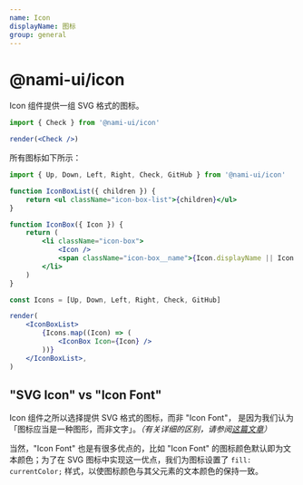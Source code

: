 ```yaml
---
name: Icon
displayName: 图标
group: general
---
```


# @nami-ui/icon

Icon 组件提供一组 SVG 格式的图标。

```jsx
import { Check } from '@nami-ui/icon'

render(<Check />)
```

所有图标如下所示：

```jsx
import { Up, Down, Left, Right, Check, GitHub } from '@nami-ui/icon'

function IconBoxList({ children }) {
    return <ul className="icon-box-list">{children}</ul>
}

function IconBox({ Icon }) {
    return (
        <li className="icon-box">
            <Icon />
            <span className="icon-box__name">{Icon.displayName || Icon.name}</span>
        </li>
    )
}

const Icons = [Up, Down, Left, Right, Check, GitHub]

render(
    <IconBoxList>
        {Icons.map((Icon) => (
            <IconBox Icon={Icon} />
        ))}
    </IconBoxList>,
)
```

## "SVG Icon" vs "Icon Font"

Icon 组件之所以选择提供 SVG 格式的图标，而非 "Icon Font"，
是因为我们认为「图标应当是一种图形，而非文字」。_（有关详细的区别，请参阅[这篇文章](https://css-tricks.com/icon-fonts-vs-svg/)）_

当然，"Icon Font" 也是有很多优点的，比如 "Icon Font" 的图标颜色默认即为文本颜色；为了在 SVG 图标中实现这一优点，我们为图标设置了 `fill: currentColor;` 样式，以使图标颜色与其父元素的文本颜色的保持一致。
